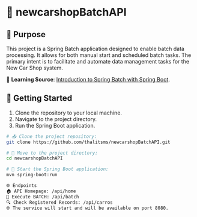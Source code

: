 # 🚗 newcarshopBatchAPI

## 🎯 Purpose

This project is a Spring Batch application designed to enable batch data processing. It allows for both manual start and scheduled batch tasks. The primary intent is to facilitate and automate data management tasks for the New Car Shop system.

📘 **Learning Source**: [Introduction to Spring Batch with Spring Boot](https://www.udemy.com/course/introducao-a-spring-batch-com-spring-boot/).

## 🔧 Getting Started

1. Clone the repository to your local machine.
2. Navigate to the project directory.
3. Run the Spring Boot application.

```bash
# 📥 Clone the project repository:
git clone https://github.com/thalitsms/newcarshopBatchAPI.git

# 📁 Move to the project directory:
cd newcarshopBatchAPI

# 🚀 Start the Spring Boot application:
mvn spring-boot:run

🌐 Endpoints
🏠 API Homepage: /api/home
🔄 Execute BATCH: /api/batch
🔍 Check Registered Records: /api/carros
🌐 The service will start and will be available on port 8080.
